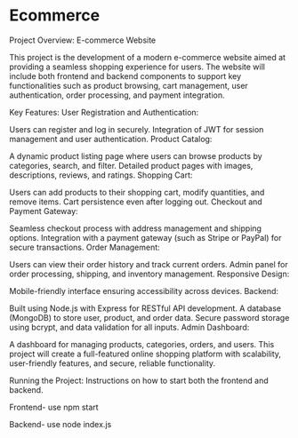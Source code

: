 # Ecommerce
Project Overview: E-commerce Website

This project is the development of a modern e-commerce website aimed at providing a seamless shopping experience for users. The website will include both frontend and backend components to support key functionalities such as product browsing, cart management, user authentication, order processing, and payment integration.

Key Features:
User Registration and Authentication:

Users can register and log in securely.
Integration of JWT for session management and user authentication.
Product Catalog:

A dynamic product listing page where users can browse products by categories, search, and filter.
Detailed product pages with images, descriptions, reviews, and ratings.
Shopping Cart:

Users can add products to their shopping cart, modify quantities, and remove items.
Cart persistence even after logging out.
Checkout and Payment Gateway:

Seamless checkout process with address management and shipping options.
Integration with a payment gateway (such as Stripe or PayPal) for secure transactions.
Order Management:

Users can view their order history and track current orders.
Admin panel for order processing, shipping, and inventory management.
Responsive Design:

Mobile-friendly interface ensuring accessibility across devices.
Backend:

Built using Node.js with Express for RESTful API development.
A database (MongoDB) to store user, product, and order data.
Secure password storage using bcrypt, and data validation for all inputs.
Admin Dashboard:

A dashboard for managing products, categories, orders, and users.
This project will create a full-featured online shopping platform with scalability, user-friendly features, and secure, reliable functionality.


Running the Project: Instructions on how to start both the frontend and backend.

Frontend- use npm start

Backend- use node index.js

